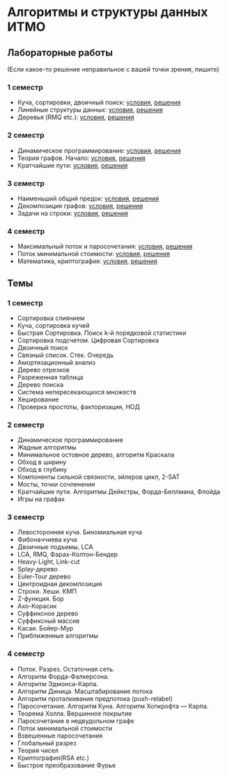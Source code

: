# Алгоритмы и структуры данных ИТМО


## Лабораторные работы

(Если какое-то решение неправильное с вашей точки зрения, пишите)
### 1 семестр
- Куча, сортировки, двоичный поиск:
    [условия](term1/heap_sort/problems.pdf),
    [решения](term1/heap_sort)
- Линейные структуры данных:
    [условия](term1/linear_structures/problems.pdf),
    [решения](term1/linear_structures)
- Деревья (RMQ etc.):
    [условия](term1/trees/problems.pdf),
    [решения](term1/trees)

### 2 семестр
- Динамическое программирование:
    [условия](term2/Dynamic%20programming/problems.pdf),
    [решения](term2/Dynamic%20programming)
- Теория графов. Начало:
    [условия](term2/Graphs/problems.pdf),
    [решения](term2/Graphs)
- Кратчайшие пути:
    [условия](term2/Shortest%20paths/problems.pdf),
    [решения](term2/Shortest%20paths)

### 3 семестр
- Наименьший общий предок:
    [условия](term3/LCA/problems.pdf),
    [решения](term3/LCA)
- Декомпозиция графов:
    [условия](term3/Decomp/problems.pdf),
    [решения](term3/Decomp)
- Задачи на строки:
    [условия](term3/Strings/problems.pdf),
    [решения](term3/Strings)

### 4 семестр
- Максимальный поток и паросочетания:
    [условия](term4/Flow%20and%20Matching/problems.pdf),
    [решения](term4/Flow%20and%20Matching)
- Поток минимальной стоимости:
    [условия](term4/Min%20cost%20flow/problems.pdf),
    [решения](term4/Min%20cost%20flow)
- Математика, криптография:
    [условия](term4/Crypto/problems.pdf),
    [решения](term4/Crypto)

## Темы

### 1 семестр
- Сортировка слиянием
- Куча, сортировка кучей
- Быстрая Сортировка. Поиск k-й порядковой статистики
- Сортировка подсчетом. Цифровая Сортировка
- Двоичный поиск
- Связный список. Стек. Очередь
- Амортизационный анализ
- Дерево отрезков
- Разреженная таблица
- Дерево поиска
- Система непересекающихся множеств
- Хеширование
- Проверка простоты, факторизация, НОД

### 2 семестр
- Динамическое программирование
- Жадные алгоритмы
- Минимальное остовное дерево, алгоритм Краскала
- Обход в ширину
- Обход в глубину
- Компоненты сильной связности, эйлеров цикл, 2-SAT
- Мосты, точки сочленения
- Кратчайшие пути. Алгоритмы Дейкстры, Форда-Беллмана, Флойда
- Игры на графах

### 3 семестр
- Левосторонняя куча. Биномиальная куча
- Фибоначчиева куча
- Двоичные подъемы, LCA
- LCA, RMQ, Фарах-Колтон-Бендер
- Heavy-Light, Link-cut
- Splay-дерево
- Euler-Tour дерево
- Центроидная декомпозиция
- Строки. Хеши. КМП
- Z-функция. Бор
- Ахо-Корасик
- Суффиксное дерево
- Суффиксный массив
- Касаи. Бойер-Мур
- Приближенные алгоритмы

### 4 семестр
- Поток. Разрез. Остаточная сеть. 
- Алгоритм Форда-Фалкерсона.
- Алгоритм Эдмонса-Карпа.
- Алгоритм Диница. Масштабирование потока  
- Алгоритм проталкивания предпотока (push-relabel)
- Паросочетание. Алгоритм Куна. Алгоритм Хопкрофта — Карпа. 
- Теорема Холла. Вершинное покрытие
- Паросочетание в недвудольном графе
- Поток минимальной стоимости
- Взвешенные паросочетания
- Глобальный разрез 
- Теория чисел
- Криптография(RSA etc.)
- Быстрое преобразование Фурье